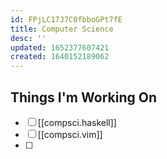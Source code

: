 ```yaml
---
id: FPjLC17J7C0fbboGPt7fE
title: Computer Science
desc: ''
updated: 1652377607421
created: 1640152189062
---
```


## Things I'm Working On

- [ ] [[compsci.haskell]]
- [ ] [[compsci.vim]]
- [ ] 
